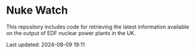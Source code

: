 # Nuke Watch

This repository includes code for retrieving the latest information available on the output of EDF nuclear power plants in the UK.

Last updated: 2024-08-09 19:11